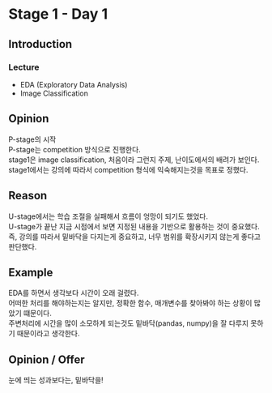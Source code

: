 # Stage 1 - Day 1

## Introduction

### Lecture

- EDA (Exploratory Data Analysis)
- Image Classification

## Opinion

P-stage의 시작  
P-stage는 competition 방식으로 진행한다.  
stage1은 image classification, 처음이라 그런지 주제, 난이도에서의 배려가 보인다.  
stage1에서는 강의에 따라서 competition 형식에 익숙해지는것을 목표로 정했다.

## Reason

U-stage에서는 학습 조절을 실패해서 흐름이 엉망이 되기도 했었다.  
U-stage가 끝난 지금 시점에서 보면 지정된 내용을 기반으로 활용하는 것이 중요했다.  
즉, 강의를 따라서 밑바닥을 다지는게 중요하고, 너무 범위를 확장시키지 않는게 좋다고 판단했다.

## Example

EDA를 하면서 생각보다 시간이 오래 걸렸다.  
어떠한 처리를 해야하는지는 알지만, 정확한 함수, 매개변수를 찾아봐야 하는 상황이 많았기 떄문이다.  
주변처리에 시간을 많이 소모하게 되는것도 밑바닥(pandas, numpy)을 잘 다루지 못하기 때문이라고 생각한다.

## Opinion / Offer

눈에 띄는 성과보다는, 밑바닥을!
